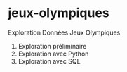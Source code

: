 # jeux-olympiques
Exploration Données Jeux Olympiques


1. Exploration préliminaire  
2. Exploration avec Python  
3. Exploration avec SQL  

